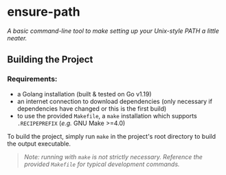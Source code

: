 # ensure-path

*A basic command-line tool to make setting up your Unix-style PATH a little neater.*

## Building the Project

### Requirements:

- a Golang installation (built & tested on Go v1.19)
- an internet connection to download dependencies (only necessary if dependencies have changed or this is the first build)
- to use the provided `Makefile`, a `make` installation which supports `.RECIPEPREFIX` (_e.g._ GNU Make >=4.0)

To build the project, simply run `make` in the project's root directory to build the output executable.

> _Note: running with `make` is not strictly necessary. Reference the provided `Makefile` for typical development commands._
